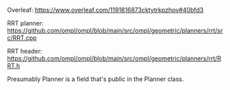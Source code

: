 Overleaf: https://www.overleaf.com/1191816873cktytrkpzhpv#40bfd3

RRT planner: https://github.com/ompl/ompl/blob/main/src/ompl/geometric/planners/rrt/src/RRT.cpp

RRT header: https://github.com/ompl/ompl/blob/main/src/ompl/geometric/planners/rrt/RRT.h


Presumably Planner is a field that's public in the Planner class.
